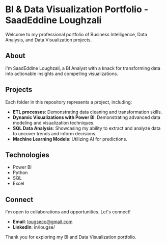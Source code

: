 # BI & Data Visualization Portfolio - SaadEddine Loughzali

Welcome to my professional portfolio of Business Intelligence, Data Analysis, and Data Visualization projects.

## About
I'm SaadEddine Loughzali, a BI Analyst with a knack for transforming data into actionable insights and compelling visualizations.

## Projects
Each folder in this repository represents a project, including:
- **ETL processes**: Demonstrating data cleaning and transformation skills.
- **Dynamic Visualizations with Power BI**: Demonstrating advanced data modeling and visualization techniques.
- **SQL Data Analysis**: Showcasing my ability to extract and analyze data to uncover trends and inform decisions.
- **Machine Learning Models**: Utilizing AI for predictions.

## Technologies
- Power BI
- Python
- SQL
- Excel

## Connect
I'm open to collaborations and opportunities. Let's connect!
- **Email**: lougseco@gmail.com
- **LinkedIn**: in/lougse/

Thank you for exploring my BI and Data Visualization portfolio.
